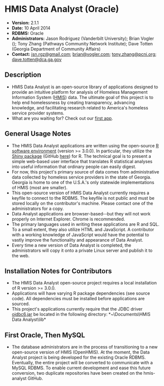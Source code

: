 HMIS Data Analyst (Oracle)
==========================
- **Version:**  2.1.1
- **Date:**  10 April 2014
- **RDBMS:**  Oracle
- **Administrators:**  Jason Rodriguez (Vanderbilt University); Brian Vogler (); Tony Zhang (Pathways Community Network Institute); Dave Totten (Georgia Department of Community Affairs)
- **Contact:**  jsn.rgz@gmail.com; brian@vogler.com; tony.zhang@pcni.org; dave.totten@dca.ga.gov

Description
------------
- HMIS Data Analyst is an open-source library of applications designed to provide an intuitive platform for analysis of Homeless Management Information System (<a href=http://en.wikipedia.org/wiki/Homeless_Management_Information_Systems>HMIS</a>) data. The ultimate goal of this project is to help end homelessness by creating transparency, advancing knowledge, and facilitating research related to America's homeless service provider systems.
- What are you waiting for? Check out our <a href=http://72.242.201.147:3838/Data%20Quality%20JDBC/>first app</a>.

General Usage Notes
--------------------
- The HMIS Data Analyst applications are written using the open-source <a href=http://cran.us.r-project.org/>R software environment</a> (version >= 3.0.0). In particular, they utilize the <a href=http://shiny.rstudio.com/>Shiny package</a> (GitHub <a href=https://github.com/rstudio/shiny>here</a>) for R. The technical goal is to present a simple web-based user interface that translates R statistical analyses into useful information that ordinary people can easily digest.
- For now, this project's primary source of data comes from administrative data collected by homeless service providers in the state of Georgia. Georgia is home to one of the U.S.A.'s only statewide implementations of HMIS (most are smaller).
- This open-source version of HMIS Data Analyst currently requires a keyfile to connect to the RDBMS. The keyfile is not public and must be stored locally on the contributor's machine. Please contact one of the administrators for a copy.
- Data Analyst applications are browser-based--but they will not work properly on Internet Explorer. Chrome is recommended.
- The primary languages used in writing these applications are R and SQL. To a small extent, they also utilize HTML and JavaScript. A contributor with a working knowledge of JavaScript would have the potential to vastly improve the functionality and appearance of Data Analyst.
- Every time a new version of Data Analyst is completed, the administrators will copy it onto a private Linux server and publish it to the web. 

Installation Notes for Contributors
-------------------------------------------
- The HMIS Data Analyst open-source project requires a local installation of R version >= 3.0.0.
- Applications will have varying R package dependencies (see source code). All dependencies must be installed before applications are sourced.
- This project's applications currently require that the JDBC driver <a href=http://www.oracle.com/technetwork/database/enterprise-edition/jdbc-112010-090769.html>ojdbc6.jar</a> be located in the following directory: *~\Documents\HMIS Data Analyst\lib\*

First Oracle, Then MySQL
-------------------------
- The database administrators are in the process of transitioning to a new open-source version of HMIS (OpenHMIS). At the moment, the Data Analyst project is being developed for the existing Oracle RDBMS. Eventually, the entire project will be converted to communicate with a MySQL RDBMS. To enable current development and ease this future conversion, two duplicate repositories have been created on the hmis-analyst GitHub.

